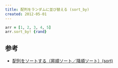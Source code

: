 ```yaml
---
title: 配列をランダムに並び替える (sort_by)
created: 2012-05-01
---
```


```ruby
arr = [1, 2, 3, 4, 5]
arr.sort_by! {rand}
```

参考
----

* [配列をソートする（昇順ソート／降順ソート）(sort)](sort-array.html)

